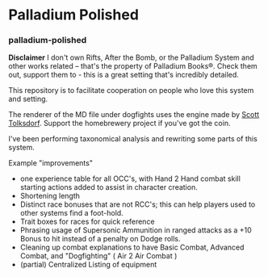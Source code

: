 # Palladium Polished
### palladium-polished

**Disclaimer** I don't own Rifts, After the Bomb, or the Palladium System and other works related – that's the property of Palladium Books®.
 Check them out, support them to - this is a great setting that's incredibly detailed.

This repository is to facilitate cooperation on people who love this system and setting.

The renderer of the MD file under dogfights uses the engine made by [Scott Tolksdorf](https://www.patreon.com/stolksdorf).
Support the homebrewery project if you've got the coin.

I've been performing taxonomical analysis and rewriting some parts of this system.

Example "improvements"

- one experience table for all OCC's, with Hand 2 Hand combat skill starting actions added to assist in character creation.
- Shortening length
- Distinct race bonuses that are not RCC's; this can help players used to other systems find a foot-hold.
- Trait boxes for races for quick reference
- Phrasing usage of Supersonic Ammunition in ranged attacks as a +10 Bonus to hit instead of a penalty on Dodge rolls.
- Cleaning up combat explanations to have Basic Combat, Advanced Combat, and "Dogfighting" ( Air 2 Air Combat )
- (partial) Centralized Listing of equipment 

